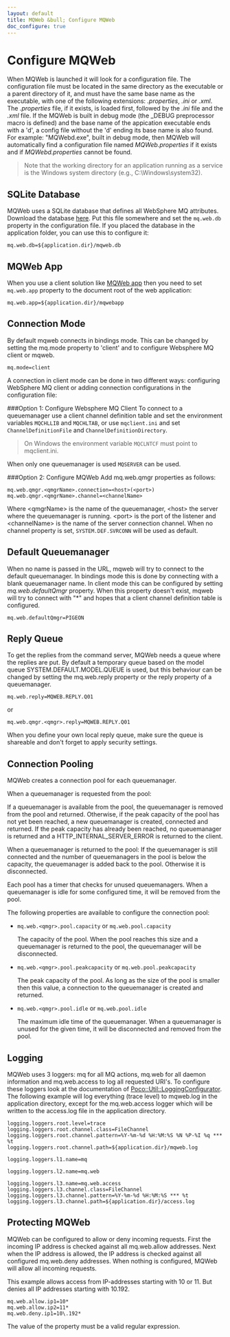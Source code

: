 ```yaml
---
layout: default
title: MQWeb &bull; Configure MQWeb
doc_configure: true
---
```


Configure MQWeb
===============
When MQWeb is launched it will look for a configuration file. The configuration 
file must be located in the same directory as the executable or a parent 
directory of it, and must have the same base name as the executable, with one 
of the following extensions: *.properties*, *.ini* or *.xml*. The *.properties* 
file, if it exists, is loaded first, followed by the *.ini* file and the *.xml* 
file. If the MQWeb is built in debug mode (the _DEBUG preprocessor macro is 
defined) and the base name of the appication executable ends with a 'd', a 
config file without the 'd' ending its base name is also found. For example: 
"MQWebd.exe", built in debug mode, then MQWeb will automatically find a 
configuration file named *MQWeb.properties* if it exists and if 
*MQWebd.properties* cannot be found.

> Note that the working directory for an application running as a service is 
> the Windows system directory (e.g., C:\Windows\system32).

SQLite Database
---------------
MQWeb uses a SQLite database that defines all WebSphere MQ attributes.
Download the database [here](http://mqweb.org/files/mqweb.db). 
Put this file somewhere and set the `mq.web.db` property in the configuration file. 
If you placed the database in the application folder, you can use this to 
configure it:

    mq.web.db=${application.dir}/mqweb.db

MQWeb App
---------
When you use a client solution
 like [MQWeb app](https://github.com/fbraem/mqwebapp) then you need to set 
 `mq.web.app` property to the document root of the web application:

    mq.web.app=${application.dir}/mqwebapp

Connection Mode
---------------
By default mqweb connects in bindings mode. This can be changed by setting the 
mq.mode property to 'client' and to configure Websphere MQ client or mqweb.

    mq.mode=client 

A connection in client mode can be done in two different ways: configuring
WebSphere MQ client or adding connection configurations in the configuration 
file:

###Option 1: Configure Websphere MQ Client
To connect to a queuemanager use a client channel definition table and set the 
environment variables `MQCHLLIB` and `MQCHLTAB`, or use `mqclient.ini` and set 
`ChannelDefinitionFile` and `ChannelDefinitionDirectory`.

> On Windows the environment variable `MQCLNTCF` must point to mqclient.ini. 

When only one queuemanager is used `MQSERVER` can be used.

###Option 2: Configure MQWeb
Add mq.web.qmgr properties as follows:

    mq.web.qmgr.<qmgrName>.connection=<host>(<port>)
    mq.web.qmgr.<qmgrName>.channel=<channelName>

Where &lt;qmgrName&gt; is the name of the queuemanager, &lt;host&gt; the server where
the queuemanager is running. &lt;port&gt; is the port of the listener and
&lt;channelName&gt; is the name of the server connection channel. When no channel
property is set, `SYSTEM.DEF.SVRCONN` will be used as default.

Default Queuemanager
--------------------
When no name is passed in the URL, mqweb will try to connect to the default
queuemanager. In bindings mode this is done by connecting with a blank
queuemanager name. In client mode this can be configured by setting
*mq.web.defaultQmgr* property. When this property doesn't exist, mqweb will 
try to connect with "*" and hopes that a client channel definition table 
is configured.

    mq.web.defaultQmgr=PIGEON

Reply Queue
-----------
To get the replies from the command server, MQWeb needs a queue where the replies
are put. By default a temporary queue based on the model queue 
SYSTEM.DEFAULT.MODEL.QUEUE is used, but this behaviour can be changed by setting 
the mq.web.reply property or the reply property of a queuemanager.

    mq.web.reply=MQWEB.REPLY.Q01

or

    mq.web.qmgr.<qmgr>.reply=MQWEB.REPLY.Q01

When you define your own local reply queue, make sure the queue is shareable and
don't forget to apply security settings.

Connection Pooling
------------------

MQWeb creates a connection pool for each queuemanager.

When a queuemanager is requested from the pool:

If a queuemanager is available from the pool, the queuemanager is 
removed from the pool and returned. Otherwise, if the peak capacity of the pool 
has not yet been reached, a new queuemanager is created, connected and returned.
If the peak capacity has already been reached, no queuemanager is returned
and a HTTP_INTERNAL_SERVER_ERROR is returned to the client.

When a queuemanager is returned to the pool: If the queuemanager is still 
connected and the number of queuemanagers in the pool is below the capacity, 
the queuemanager is added back to the pool. Otherwise it is disconnected.

Each pool has a timer that checks for unused queuemanagers. When a queuemanager
is idle for some configured time, it will be removed from the pool.

The following properties are available to configure the connection pool:

+ `mq.web.<qmgr>.pool.capacity` or `mq.web.pool.capacity`

  The capacity of the pool. When the pool reaches this size and a queuemanager
  is returned to the pool, the queuemanager will be disconnected.

+ `mq.web.<qmgr>.pool.peakcapacity` or `mq.web.pool.peakcapacity`

  The peak capacity of the pool. As long as the size of the pool is smaller
  then this value, a connection to the queuemanager is created and returned.

+ `mq.web.<qmgr>.pool.idle` or `mq.web.pool.idle` 

  The maximum idle time of the queuemanager. When a queuemanager is unused
  for the given time, it will be disconnected and removed from the pool.

Logging
-------

MQWeb uses 3 loggers: mq for all MQ actions, mq.web for all daemon information and mq.web.access to log all requested URI's.
To configure these loggers look at the documentation of [Poco::Util::LoggingConfigurator](http://pocoproject.org/docs/Poco.Util.LoggingConfigurator.html).
The following example will log everything (trace level) to mqweb.log in the application directory, except for the mq.web.access logger
which will be written to the access.log file in the application directory.

    logging.loggers.root.level=trace
    logging.loggers.root.channel.class=FileChannel
    logging.loggers.root.channel.pattern=%Y-%m-%d %H:%M:%S %N %P-%I %q *** %t
    logging.loggers.root.channel.path=${application.dir}/mqweb.log
    
    logging.loggers.l1.name=mq
    
    logging.loggers.l2.name=mq.web
    
    logging.loggers.l3.name=mq.web.access
    logging.loggers.l3.channel.class=FileChannel
    logging.loggers.l3.channel.pattern=%Y-%m-%d %H:%M:%S *** %t
    logging.loggers.l3.channel.path=${application.dir}/access.log

Protecting MQWeb
----------------

MQWeb can be configured to allow or deny incoming requests. First the incoming
IP address is checked against all mq.web.allow addresses. Next when the IP
address is allowed, the IP address is checked against all configured mq.web.deny
addresses. When nothing is configured, MQWeb will allow all incoming requests.

This example allows access from IP-addresses starting with 10 or 11. But denies
all IP addresses starting with 10.192.

    mq.web.allow.ip1=10*
    mq.web.allow.ip2=11*
    mq.web.deny.ip1=10\.192*

The value of the property must be a valid regular expression.
